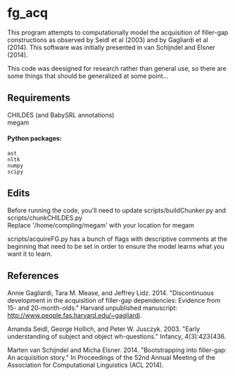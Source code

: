 # fg_acq  
This program attempts to computationally model the acquisition of filler-gap constructions as observed by Seidl et al (2003) and by Gagliardi et al (2014). This software was initially presented in van Schijndel and Elsner (2014).

This code was deesigned for research rather than general use, so there are some things that should be generalized at some point...

## Requirements  
  CHILDES (and BabySRL annotations)  
  megam
  
  #### Python packages:  
    ast  
    nltk   
    numpy  
    scipy

## Edits
  Before running the code, you'll need to update scripts/buildChunker.py and scripts/chunkCHILDES.py  
    Replace '/home/compling/megam' with your location for megam
    
  scripts/acquireFG.py has a bunch of flags with descriptive comments at the beginning that need to be set in order to ensure the model learns what you want it to learn.
  
    

## References

Annie Gagliardi, Tara M. Mease, and Jeffrey Lidz. 2014. "Discontinuous development in the acquisition of filler-gap dependencies: Evidence from 15- and 20-month-olds." Harvard unpublished manuscript:
http://www.people.fas.harvard.edu/~gagliardi.

Amanda Seidl, George Hollich, and Peter W. Jusczyk. 2003. "Early understanding of subject and object wh-questions." Infancy, 4(3):423{436.

Marten van Schijndel and Micha Elsner. 2014. "Bootstrapping into filler-gap: An acquisition story." In Proceedings of the 52nd Annual Meeting of the Association for Computational Linguistics (ACL 2014).
